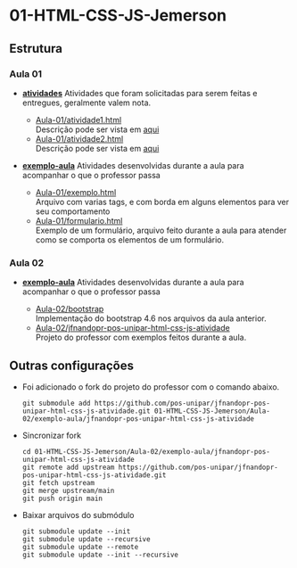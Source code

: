 # 01-HTML-CSS-JS-Jemerson

## Estrutura

### Aula 01

- [**atividades**](./Aula-01/atividades/)
    Atividades que foram solicitadas para serem feitas e entregues, geralmente valem nota.

    - [Aula-01/atividade1.html](./Aula-01/atividades/atividade1.html)  
        Descrição pode ser vista em [aqui](https://pos-unipar.github.io/docs/html-css-js#atividade-1)
    - [Aula-01/atividade2.html](./Aula-01/atividades/atividade2.html)  
    Descrição pode ser vista em [aqui](https://pos-unipar.github.io/docs/html-css-js#atividade-2)

- [**exemplo-aula**](./Aula-01/exemplo-aula/)
    Atividades desenvolvidas durante a aula para acompanhar o que o professor passa

    - [Aula-01/exemplo.html](./Aula-01/exemplo-aula/exemplo.html)  
        Arquivo com varias tags, e com borda em alguns elementos para ver seu comportamento
    - [Aula-01/formulario.html](./Aula-01/exemplo-aula/formulario.html)  
        Exemplo de um formulário, arquivo feito durante a aula para atender como se comporta os elementos de um formulário.

### Aula 02
- [**exemplo-aula**](./Aula-02/exemplo-aula/)
    Atividades desenvolvidas durante a aula para acompanhar o que o professor passa

    - [Aula-02/bootstrap](./Aula-02/exemplo-aula/bootstrap/)  
        Implementação do bootstrap 4.6 nos arquivos da aula anterior.
    - [Aula-02/jfnandopr-pos-unipar-html-css-js-atividade](https://github.com/pos-unipar/jfnandopr-pos-unipar-html-css-js-atividade/tree/ac9291675b85a4a733aef4c415b0f33f0533304e)  
        Projeto do professor com exemplos feitos durante a aula.


## Outras configurações

- Foi adicionado o fork do projeto do professor com o comando abaixo.  
    ```
    git submodule add https://github.com/pos-unipar/jfnandopr-pos-unipar-html-css-js-atividade.git 01-HTML-CSS-JS-Jemerson/Aula-02/exemplo-aula/jfnandopr-pos-unipar-html-css-js-atividade
    ```

- Sincronizar fork  
    ```
    cd 01-HTML-CSS-JS-Jemerson/Aula-02/exemplo-aula/jfnandopr-pos-unipar-html-css-js-atividade
    git remote add upstream https://github.com/pos-unipar/jfnandopr-pos-unipar-html-css-js-atividade.git
    git fetch upstream
    git merge upstream/main
    git push origin main
    ```
- Baixar arquivos do submódulo
    ```
    git submodule update --init
    git submodule update --recursive
    git submodule update --remote
    git submodule update --init --recursive
    ```